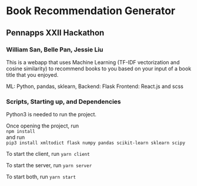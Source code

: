 # Book Recommendation Generator 
## Pennapps XXII Hackathon
### William San, Belle Pan, Jessie Liu

This is a webapp that uses Machine Learning (TF-IDF vectorization and cosine similarity) to recommend books to you based on your input of a book title that you enjoyed. 

ML:  Python, pandas, sklearn, 
Backend: Flask
Frontend: React.js and scss

### Scripts, Starting up, and Dependencies

Python3 is needed to run the project.

Once opening the project, run <br />
`npm install` <br />
and run <br />
`pip3 install xmltodict flask numpy pandas scikit-learn sklearn scipy`

To start the client, run 
`yarn client`

To start the server, run
`yarn server`

To start both, run
`yarn start`
